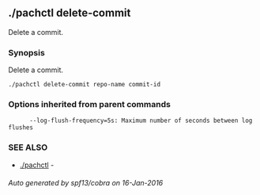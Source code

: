 ## ./pachctl delete-commit

Delete a commit.

### Synopsis


Delete a commit.

```
./pachctl delete-commit repo-name commit-id
```

### Options inherited from parent commands

```
      --log-flush-frequency=5s: Maximum number of seconds between log flushes
```

### SEE ALSO
* [./pachctl](./pachctl.md)	 - 

###### Auto generated by spf13/cobra on 16-Jan-2016
